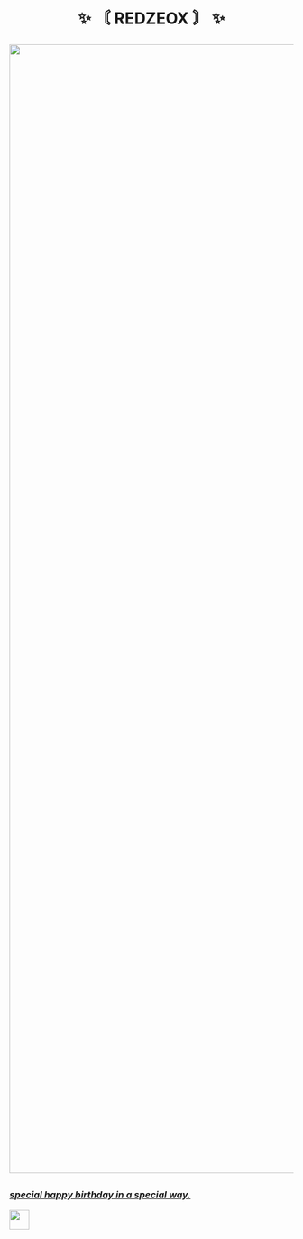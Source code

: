 <h1 align="center"> ✨ 〘 REDZEOX 〙 ✨

</div>

<p align="center">
<a href="https://github.com/REDZEOX">
    <a href="https://github.com/REDZEOX"><img src="https://media.tenor.com/gsDS_dFeWzkAAAAC/shikimoris-not-just-cute-shikimori.gif" alt="RedzeoX" width="2000"/>
</h3>
<div>

<div align="left">

### *_special happy birthday in a special way._*

<a href="https://REDZEOX.github.io/HaPpY-BiRThDaY/" target="blank"><img src="https://img.shields.io/badge/Se it Live-000000?style=for-the-badge&logo=github&logoColor=white" height="35px"/></a>


    
